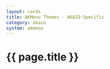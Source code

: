 ```yaml
---
layout: cards
title: AKMenu Themes - AKAIO-Specific
category: akaio
system: akmenu
---
```


# {{ page.title }}